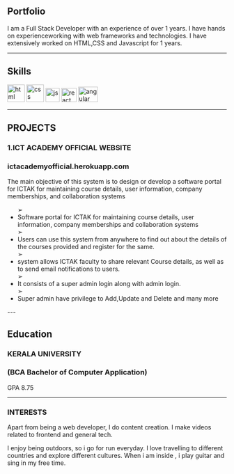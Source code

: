 ## Portfolio

I am a Full Stack Developer with an experience of over 1 years. I have hands on experienceworking with web frameworks and technologies. I have extensively worked on HTML,CSS and Javascript for 1 years.

---

## Skills

<p align='left'>
  <img src="https://upload.wikimedia.org/wikipedia/commons/thumb/6/61/HTML5_logo_and_wordmark.svg/2048px-HTML5_logo_and_wordmark.svg.png" alt="html" width="40" height="40">
  <img src='https://upload.wikimedia.org/wikipedia/commons/thumb/d/d5/CSS3_logo_and_wordmark.svg/1200px-CSS3_logo_and_wordmark.svg.png' alt="css" width="40" height="40">
  <img src='https://upload.wikimedia.org/wikipedia/commons/6/6a/JavaScript-logo.png' height='32' width='auto' alt="js">
   <img src="https://upload.wikimedia.org/wikipedia/commons/thumb/4/4c/Typescript_logo_2020.svg/2048px-Typescript_logo_2020.svg.png" alt="react" width="35" height="32"/>
   <img src="https://cdn.freebiesupply.com/logos/thumbs/2x/angular-icon-1-logo.png" alt="angular" width="45" height="35"/>
</p>

---

## PROJECTS


### **1.ICT ACADEMY OFFICIAL WEBSITE**
### ictacademyofficial.herokuapp.com

The main objective of this system is to design or develop a software portal for ICTAK for maintaining course details, user information, company memberships, and collaboration systems
<ul>
➢<li> Software portal for ICTAK for maintaining course details, user information, 
company memberships and collaboration systems</li>
➢<li> Users can use this system from anywhere to find out about the details of the courses 
provided and register for the same.</li>
➢<li> system allows ICTAK faculty to share relevant Course details, as well as to send email 
notifications to users.</li>
➢<li> It consists of a super admin login along with admin login.</li>
➢<li> Super admin have privilege to Add,Update and Delete and many more</li>
  </ul>
---

## Education

### **KERALA UNIVERSITY**
### (BCA Bachelor of Computer Application)
GPA 8.75

---

### INTERESTS
Apart from being a web developer, I do content creation. I make videos related to frontend and general tech.

I enjoy being outdoors, so i go for run everyday. I love travelling to different countries and explore different cultures. When i am inside , i play guitar and sing in my free time.
